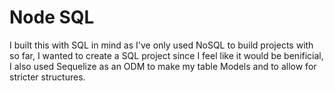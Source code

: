 # Node SQL

I built this with SQL in mind as I've only used NoSQL to build projects with so far, I wanted to create a SQL project since I feel like it would be benificial, I also used Sequelize as an ODM to make my table Models and to allow for stricter structures.